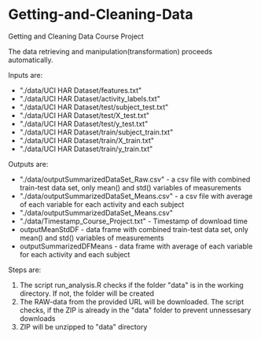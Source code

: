 # Getting-and-Cleaning-Data
Getting and Cleaning Data Course Project

The data retrieving and manipulation(transformation) proceeds automatically. 

Inputs are:
* "./data/UCI HAR Dataset/features.txt"
* "./data/UCI HAR Dataset/activity_labels.txt"
* "./data/UCI HAR Dataset/test/subject_test.txt"
* "./data/UCI HAR Dataset/test/X_test.txt"
* "./data/UCI HAR Dataset/test/y_test.txt"
* "./data/UCI HAR Dataset/train/subject_train.txt"
* "./data/UCI HAR Dataset/train/X_train.txt"
* "./data/UCI HAR Dataset/train/y_train.txt"

Outputs are:
* "./data/outputSummarizedDataSet_Raw.csv" - a csv file with combined train-test data set, only mean() and std() variables of measurements
* "./data/outputSummarizedDataSet_Means.csv" - a csv file with average of each variable for each activity and each subject
* "./data/outputSummarizedDataSet_Means.csv"
* "./data/Timestamp_Course_Project.txt" - Timestamp of download time
* outputMeanStdDF - data frame with combined train-test data set, only mean() and std() variables of measurements
* outputSummarizedDFMeans - data frame with average of each variable for each activity and each subject

Steps are:

1. The script run_analysis.R checks if the folder "data" is in the working directory. If not, the folder will be created
2. The RAW-data from the provided URL will be downloaded. The script checks, if the ZIP is already in the "data" folder to prevent unnessesary downloads
3. ZIP will be unzipped to "data" directory


